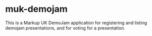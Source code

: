 # muk-demojam

This is a Markup UK DemoJam application for registering and listing demojam presentations, and for voting for a presentation.
